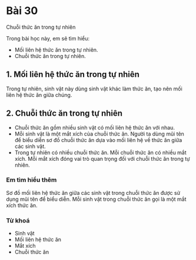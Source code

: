 # Bài 30
Chuỗi thức ăn trong tự nhiên

Trong bài học này, em sẽ tìm hiểu:
- Mối liên hệ thức ăn trong tự nhiên.
- Chuỗi thức ăn trong tự nhiên.

## 1. Mối liên hệ thức ăn trong tự nhiên
Trong tự nhiên, sinh vật này dùng sinh vật khác làm thức ăn, tạo nên mối liên hệ thức ăn giữa chúng.

## 2. Chuỗi thức ăn trong tự nhiên
- Chuỗi thức ăn gồm nhiều sinh vật có mối liên hệ thức ăn với nhau.
- Mỗi sinh vật là một mắt xích của chuỗi thức ăn. Người ta dùng mũi tên để biểu diễn sơ đồ chuỗi thức ăn dựa vào mối liên hệ về thức ăn giữa các sinh vật.
- Trong tự nhiên có nhiều chuỗi thức ăn. Mỗi chuỗi thức ăn có nhiều mắt xích. Mỗi mắt xích đóng vai trò quan trọng đối với chuỗi thức ăn trong tự nhiên.

### Em tìm hiểu thêm
Sơ đồ mối liên hệ thức ăn giữa các sinh vật trong chuỗi thức ăn được sử dụng mũi tên để biểu diễn. Mỗi sinh vật trong chuỗi thức ăn gọi là một mắt xích thức ăn.

### Từ khoá
- Sinh vật
- Mối liên hệ thức ăn
- Mắt xích
- Chuỗi thức ăn
